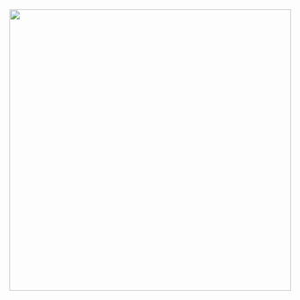 
<img src="https://media.giphy.com/media/v1.Y2lkPWVjZjA1ZTQ3YmZ6NDczMjN3aTVmNnptdTl2MzVlbTM5ZmQ2cmQ1dDgwMGx3dWl5NyZlcD12MV9naWZzX3JlbGF0ZWQmY3Q9Zw/mmTryQtQnk57B3PhkG/giphy.gif" width="500" />
